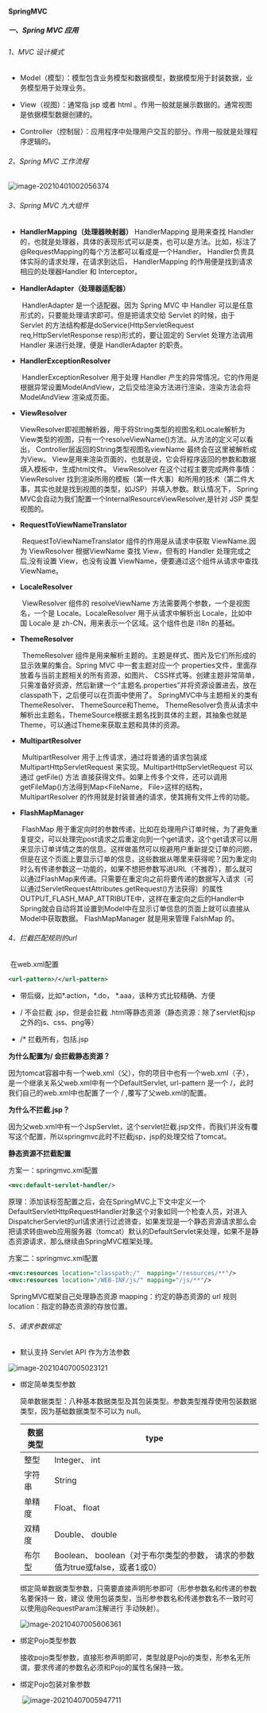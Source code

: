 #### SpringMVC

##### 一、Spring MVC 应用

###### 1、MVC 设计模式

* Model（模型）：模型包含业务模型和数据模型，数据模型⽤于封装数据，业务模型⽤于处理业务。

* View（视图）：通常指 jsp 或者 html 。作⽤⼀般就是展示数据的。通常视图是依据模型数据创建的。  

* Controller（控制层）：应⽤程序中处理⽤户交互的部分。作⽤⼀般就是处理程序逻辑的。  

  

###### 2、Spring MVC 工作流程

![image-20210401002056374](SpringMVC.assets/image-20210401002056374.png)



###### 3、Spring MVC 九大组件

* **HandlerMapping（处理器映射器）**
  		HandlerMapping 是⽤来查找 Handler 的，也就是处理器，具体的表现形式可以是类，也可以是⽅法。⽐如，标注了@RequestMapping的每个⽅法都可以看成是⼀个Handler。 Handler负责具体实际的请求处理，在请求到达后， HandlerMapping 的作⽤便是找到请求相应的处理器Handler 和 Interceptor。

* **HandlerAdapter（处理器适配器）**

  ​		HandlerAdapter 是⼀个适配器。因为 Spring MVC 中 Handler 可以是任意形式的，只要能处理请求即可。但是把请求交给 Servlet 的时候，由于 Servlet 的⽅法结构都是doService(HttpServletRequest req,HttpServletResponse resp)形式的，要让固定的 Servlet 处理⽅法调⽤ Handler 来进⾏处理，便是 HandlerAdapter 的职责。

* **HandlerExceptionResolver**

  ​		HandlerExceptionResolver ⽤于处理 Handler 产⽣的异常情况。它的作⽤是根据异常设置ModelAndView，之后交给渲染⽅法进⾏渲染，渲染⽅法会将 ModelAndView 渲染成⻚⾯。

* **ViewResolver**

  ​		ViewResolver即视图解析器，⽤于将String类型的视图名和Locale解析为View类型的视图，只有⼀个resolveViewName()⽅法。从⽅法的定义可以看出， Controller层返回的String类型视图名viewName 最终会在这⾥被解析成为View。 View是⽤来渲染⻚⾯的，也就是说，它会将程序返回的参数和数据填⼊模板中，⽣成html⽂件。 ViewResolver 在这个过程主要完成两件事情：ViewResolver 找到渲染所⽤的模板（第⼀件⼤事）和所⽤的技术（第⼆件⼤事，其实也就是找到视图的类型，如JSP）并填⼊参数。默认情况下， Spring MVC会⾃动为我们配置⼀个InternalResourceViewResolver,是针对 JSP 类型视图的。

* **RequestToViewNameTranslator**

  ​		RequestToViewNameTranslator 组件的作⽤是从请求中获取 ViewName.因为 ViewResolver 根据ViewName 查找 View，但有的 Handler 处理完成之后,没有设置 View，也没有设置 ViewName，便要通过这个组件从请求中查找 ViewName。

* **LocaleResolver**

  ​		ViewResolver 组件的 resolveViewName ⽅法需要两个参数，⼀个是视图名，⼀个是 Locale。LocaleResolver ⽤于从请求中解析出 Locale，⽐如中国 Locale 是 zh-CN，⽤来表示⼀个区域。这个组件也是 i18n 的基础。

* **ThemeResolver**

  ​		ThemeResolver 组件是⽤来解析主题的。主题是样式、图⽚及它们所形成的显示效果的集合。Spring MVC 中⼀套主题对应⼀个 properties⽂件，⾥⾯存放着与当前主题相关的所有资源，如图⽚、 CSS样式等。创建主题⾮常简单，只需准备好资源，然后新建⼀个“主题名.properties”并将资源设置进去，放在classpath下，之后便可以在⻚⾯中使⽤了。 SpringMVC中与主题相关的类有ThemeResolver、 ThemeSource和Theme。 ThemeResolver负责从请求中解析出主题名，ThemeSource根据主题名找到具体的主题，其抽象也就是Theme，可以通过Theme来获取主题和具体的资源。

* **MultipartResolver**

  ​		MultipartResolver ⽤于上传请求，通过将普通的请求包装成 MultipartHttpServletRequest 来实现。MultipartHttpServletRequest 可以通过 getFile() ⽅法 直接获得⽂件。如果上传多个⽂件，还可以调⽤ getFileMap()⽅法得到Map<FileName， File>这样的结构， MultipartResolver 的作⽤就是封装普通的请求，使其拥有⽂件上传的功能。

* **FlashMapManager**

  ​		FlashMap ⽤于重定向时的参数传递，⽐如在处理⽤户订单时候，为了避免重复提交，可以处理完post请求之后重定向到⼀个get请求，这个get请求可以⽤来显示订单详情之类的信息。这样做虽然可以规避⽤户重新提交订单的问题，但是在这个⻚⾯上要显示订单的信息，这些数据从哪⾥来获得呢？因为重定向时么有传递参数这⼀功能的，如果不想把参数写进URL（不推荐），那么就可以通过FlashMap来传递。只需要在重定向之前将要传递的数据写⼊请求（可以通过ServletRequestAttributes.getRequest()⽅法获得）的属性OUTPUT_FLASH_MAP_ATTRIBUTE中，这样在重定向之后的Handler中Spring就会⾃动将其设置到Model中在显示订单信息的⻚⾯上就可以直接从Model中获取数据。 FlashMapManager 就是⽤来管理 FalshMap 的。  



###### 4、拦截匹配规则的url

​		在web.xml配置

```xml
<url-pattern>/</url-pattern>
```

* 带后缀，比如\*.action，*.do， *.aaa，该种方式比较精确、方便
* / 不会拦截 .jsp，但是会拦截 .html等静态资源（静态资源：除了servlet和jsp之外的js、css、png等）

* /* 拦截所有，包括.jsp

**为什么配置为/ 会拦截静态资源？**

​		因为tomcat容器中有一个web.xml（父），你的项目中也有一个web.xml（子），是一个继承关系父web.xml中有一个DefaultServlet,  url-pattern 是一个 /，此时我们自己的web.xml中也配置了一个 / ,覆写了父web.xml的配置。

**为什么不拦截.jsp？**

​		因为父web.xml中有一个JspServlet，这个servlet拦截.jsp文件，而我们并没有覆写这个配置，所以springmvc此时不拦截jsp，jsp的处理交给了tomcat。

**静态资源不拦截配置**

方案一：springmvc.xml配置

```xml
<mvc:default-servlet-handler/>
```

​		原理：添加该标签配置之后，会在SpringMVC上下文中定义一个DefaultServletHttpRequestHandler对象这个对象如同一个检查人员，对进入DispatcherServlet的url请求进行过滤筛查，如果发现是一个静态资源请求那么会把请求转由web应用服务器（tomcat）默认的DefaultServlet来处理，如果不是静态资源请求，那么继续由SpringMVC框架处理。

方案二：springmvc.xml配置

```xml
<mvc:resources location="classpath:/"  mapping="/resources/**"/>
<mvc:resources location="/WEB-INF/js/" mapping="/js/**"/>
```

​		SpringMVC框架自己处理静态资源 mapping：约定的静态资源的 url 规则 location：指定的静态资源的存放位置。



###### 5、请求参数绑定

* 默认⽀持 Servlet API 作为⽅法参数  

![image-20210407005023121](SpringMVC.assets/image-20210407005023121.png)

* 绑定简单类型参数  

  ​		简单数据类型：⼋种基本数据类型及其包装类型。参数类型推荐使⽤包装数据类型，因为基础数据类型不可以为 null。

  | 数据类型 | type                                                         |
  | -------- | ------------------------------------------------------------ |
  | 整型     | Integer、 int                                                |
  | 字符串   | String                                                       |
  | 单精度   | Float、 float                                                |
  | 双精度   | Double、 double                                              |
  | 布尔型   | Boolean、 boolean（对于布尔类型的参数， 请求的参数值为true或false，或者1或0） |

  ​		绑定简单数据类型参数，只需要直接声明形参即可（形参参数名和传递的参数名要保持⼀
  致，建议 使⽤包装类型，当形参参数名和传递参数名不⼀致时可以使⽤@RequestParam注解进⾏
  ⼿动映射）。

  ![image-20210407005606361](SpringMVC.assets/image-20210407005606361.png)

* 绑定Pojo类型参数

  ​		接收pojo类型参数，直接形参声明即可，类型就是Pojo的类型，形参名⽆所谓，要求传递的参数名必须和Pojo的属性名保持⼀致。

* 绑定Pojo包装对象参数  

  ​		![image-20210407005947711](SpringMVC.assets/image-20210407005947711.png)